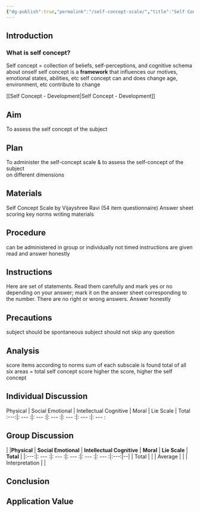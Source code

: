 ```yaml
---
{"dg-publish":true,"permalink":"/self-concept-scale/","title":"Self Concept Scale","tags":["psychology","psychpracs"],"created":"2023-04-05","updated":""}
---
```



## Introduction 

### What is self concept?
Self concept = collection of beliefs, self-perceptions, and cognitive schema about onself 
self concept is a **framework** that influences our motives, emotional states, abilities, etc 
self concept can and does change 
age, environment, etc contribute to change 

[[Self Concept - Development\|Self Concept - Development]] 

## Aim 
To assess the self concept of the subject
## Plan
To administer the self-concept scale & to assess the self-concept of the subject  
on different dimensions

## Materials 
Self Concept Scale by Vijayshree Ravi (54 item questionnaire)
Answer sheet
scoring key
norms 
writing materials 

## Procedure
can be administered in group or individually
not timed
instructions are given
read and answer honestly

## Instructions 
Here are set of statements. Read them carefully and mark yes or no depending on your answer; mark it on the answer sheet corresponding to the number. There are no right or wrong answers. Answer honestly  

## Precautions
subject should be spontaneous
subject should not skip any question 

## Analysis 
score items according to norms 
sum of each subscale is found
total of all six areas = total self concept score 
higher the score, higher the self concept 

## Individual Discussion

Physical | Social Emotional | Intellectual Cognitive | Moral | Lie Scale | Total 
 :---:|: --- :|: --- :|: --- :|: --- :|: --- :|: --- :

## Group Discussion

|  |**Physical** | **Social Emotional** | **Intellectual Cognitive** | **Moral** | **Lie Scale** | **Total** | 
|:---:|: --- :|: --- :|: --- :|: --- :|: --- :|:---:|--|
| Total | |
| Average |  |
| Interpretation |  |


## Conclusion

## Application Value